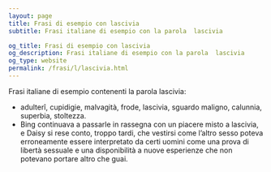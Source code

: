 ```yaml
---
layout: page
title: Frasi di esempio con lascivia 
subtitle: Frasi italiane di esempio con la parola  lascivia

og_title: Frasi di esempio con lascivia 
og_description: Frasi italiane di esempio con la parola  lascivia
og_type: website
permalink: /frasi/l/lascivia.html
---
```


Frasi italiane di esempio contenenti la parola lascivia:


- adulterî, cupidigie, malvagità, frode, lascivia, sguardo maligno, calunnia, superbia, stoltezza.
- Bing continuava a passarle in rassegna con un piacere misto a lascivia, e Daisy si rese conto, troppo tardi, che vestirsi come l’altro sesso poteva erroneamente essere interpretato da certi uomini come una prova di libertà sessuale e una disponibilità a nuove esperienze che non potevano portare altro che guai.
